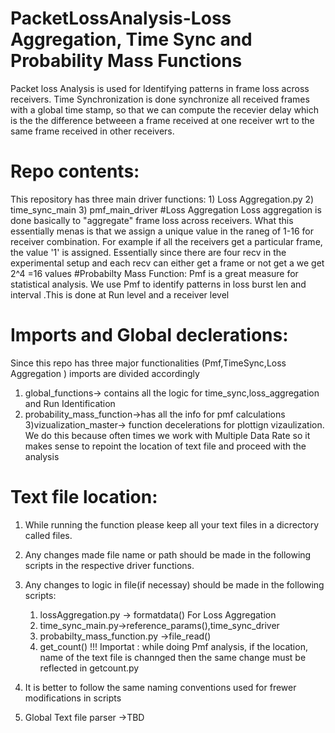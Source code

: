 # PacketLossAnalysis-Loss Aggregation, Time Sync and Probability Mass Functions

Packet loss Analysis is used for Identifying patterns in frame loss across receivers.
Time Synchronization is done synchronize all received frames with a global time stamp,
so that we can compute the recevier delay which is the the difference betweeen a frame received 
at one receiver wrt to the same frame received in other  receivers.

# Repo contents:
This repository has three main driver functions:
    1) Loss Aggregation.py
    2) time_sync_main
    3) pmf_main_driver
#Loss Aggregation
Loss aggregation is done basically to "aggregate" frame loss across receivers.
What this essentially menas is that we assign a unique value in the raneg of 1-16
for receiver combination. For example if all the receivers get a particular frame,
the value '1' is assigned. Essentially since there are four recv in the experimental setup and each recv can either
get a frame or not get a we get 2^4 =16 values
#Probabilty Mass Function:
Pmf is a great measure for statistical analysis. We use Pmf to identify patterns in loss burst len and interval
.This is done at Run level and a receiver level 
# Imports and Global declerations:
Since this repo has three major functionalities (Pmf,TimeSync,Loss Aggregation ) imports are divided accordingly
1) global_functions-> contains all the logic for time_sync,loss_aggregation and Run Identification
2) probability_mass_function->has all the info for pmf calculations
3)vizualization_master-> function decelerations for plottign vizaulization. We do this because often times we 
work with Multiple Data Rate so it makes sense to repoint the location of text file and proceed with the analysis
# Text file location:

1) While running the function please keep all your text files in a dicrectory called files.
2) Any changes made file name or path should be made in the following scripts in the respective driver functions.
3) Any changes to logic in file(if necessay) should be made in the following scripts:

    1. lossAggregation.py -> formatdata() For Loss Aggregation
    2. time_sync_main.py->reference_params(),time_sync_driver
    3. probabilty_mass_function.py ->file_read()
    4. get_count()
!!! Importat : while doing Pmf analysis, if the location, name of the text file is channged then the same change must be reflected in
getcount.py
4) It is better to follow the same naming conventions used for frewer modifications in scripts
5) Global Text file parser ->TBD
    

